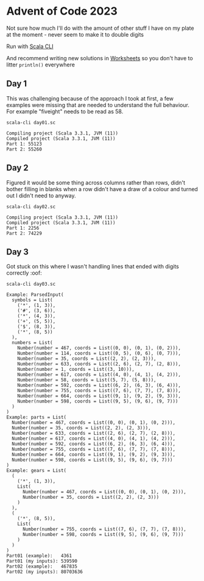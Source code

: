 # Advent of Code 2023

Not sure how much I'll do with the amount of other stuff I have on my plate at the moment - never seem to make it to double digits

Run with [Scala CLI](https://scala-cli.virtuslab.org/)

And recommend writing new solutions in [Worksheets](https://docs.scala-lang.org/scala3/book/tools-worksheets.html) so you don't have to litter `println()` everywhere

## Day 1
This was challenging because of the approach I took at first, a few examples were missing that are needed to understand the full behaviour. For example "fiveight" needs to be read as 58.

```shell
scala-cli day01.sc
```
```text
Compiling project (Scala 3.3.1, JVM (11))
Compiled project (Scala 3.3.1, JVM (11))
Part 1: 55123
Part 2: 55260
```

## Day 2
Figured it would be some thing across columns rather than rows, didn't bother filling in blanks when a row didn't have a draw of a colour and turned out I didn't need to anyway.

```shell
scala-cli day02.sc
```
```
Compiling project (Scala 3.3.1, JVM (11))
Compiled project (Scala 3.3.1, JVM (11))
Part 1: 2256
Part 2: 74229
```

## Day 3
Got stuck on this where I wasn't handling lines that ended with digits correctly :oof:

```shell
scala-cli day03.sc
```
```
Example: ParsedInput(
  symbols = List(
    ('*', (1, 3)),
    ('#', (3, 6)),
    ('*', (4, 3)),
    ('+', (5, 5)),
    ('$', (8, 3)),
    ('*', (8, 5))
  ),
  numbers = List(
    Number(number = 467, coords = List((0, 0), (0, 1), (0, 2))),
    Number(number = 114, coords = List((0, 5), (0, 6), (0, 7))),
    Number(number = 35, coords = List((2, 2), (2, 3))),
    Number(number = 633, coords = List((2, 6), (2, 7), (2, 8))),
    Number(number = 1, coords = List((3, 10))),
    Number(number = 617, coords = List((4, 0), (4, 1), (4, 2))),
    Number(number = 58, coords = List((5, 7), (5, 8))),
    Number(number = 592, coords = List((6, 2), (6, 3), (6, 4))),
    Number(number = 755, coords = List((7, 6), (7, 7), (7, 8))),
    Number(number = 664, coords = List((9, 1), (9, 2), (9, 3))),
    Number(number = 598, coords = List((9, 5), (9, 6), (9, 7)))
  )
)
Example: parts = List(
  Number(number = 467, coords = List((0, 0), (0, 1), (0, 2))),
  Number(number = 35, coords = List((2, 2), (2, 3))),
  Number(number = 633, coords = List((2, 6), (2, 7), (2, 8))),
  Number(number = 617, coords = List((4, 0), (4, 1), (4, 2))),
  Number(number = 592, coords = List((6, 2), (6, 3), (6, 4))),
  Number(number = 755, coords = List((7, 6), (7, 7), (7, 8))),
  Number(number = 664, coords = List((9, 1), (9, 2), (9, 3))),
  Number(number = 598, coords = List((9, 5), (9, 6), (9, 7)))
)
Example: gears = List(
  (
    ('*', (1, 3)),
    List(
      Number(number = 467, coords = List((0, 0), (0, 1), (0, 2))),
      Number(number = 35, coords = List((2, 2), (2, 3)))
    )
  ),
  (
    ('*', (8, 5)),
    List(
      Number(number = 755, coords = List((7, 6), (7, 7), (7, 8))),
      Number(number = 598, coords = List((9, 5), (9, 6), (9, 7)))
    )
  )
)
Part01 (example):   4361
Part01 (my inputs): 539590
Part02 (example):   467835
Part02 (my inputs): 80703636
```
